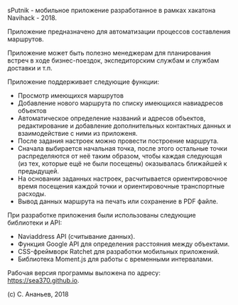 sPutnik  - мобильное приложение разработанное в рамках хакатона Navihack - 2018.

Приложение предназначено для автоматизации процессов составления маршрутов.

Приложение может быть полезно менеджерам для планирования встреч в ходе бизнес-поездок, 
экспедиторским службам и службам доставки и т.п.

Приложение поддерживает следующие функции:
* Просмотр имеющихся маршрутов
* Добавление нового маршрута по списку имеющихся навиадресов объектов
* Автоматическое определение названий и адресов объектов, редактирование и добавление дополнительных контактных данных и взаимодействие с ними из приложеня.
* После задания настроек можно провести построение маршрута.
* Cначала выбирается начальная точка, после этого остальные точки распределяются от неё таким образом,
чтобы каждая следующая (из тех, которые ещё не были посещены) оказывалась ближайшей к предыдущей.
* На основании заданных настроек, расчитывается ориентировочное время посещения каждой точки и ориентировочные транспортные расходы.
* Вывод данных маршрута на печать или сохранение в PDF файле.

При разработке приложения были использованы следующие библиотеки и API:
* Naviaddress API (считывание данных).
* Функция Google API для определения расстояния между объектами.
* CSS-фреймворк Ratchet для разработки мобильных приложений.
* Библиотека Moment.js для работы с временными интервалами.

Рабочая версия программы выложена по адресу: https://sea370.github.io.

(c) С. Ананьев, 2018
